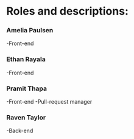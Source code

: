 # Roles and descriptions:

### Amelia Paulsen
-Front-end 

### Ethan Rayala
-Front-end

### Pramit Thapa
-Front-end
-Pull-request manager

### Raven Taylor 
-Back-end